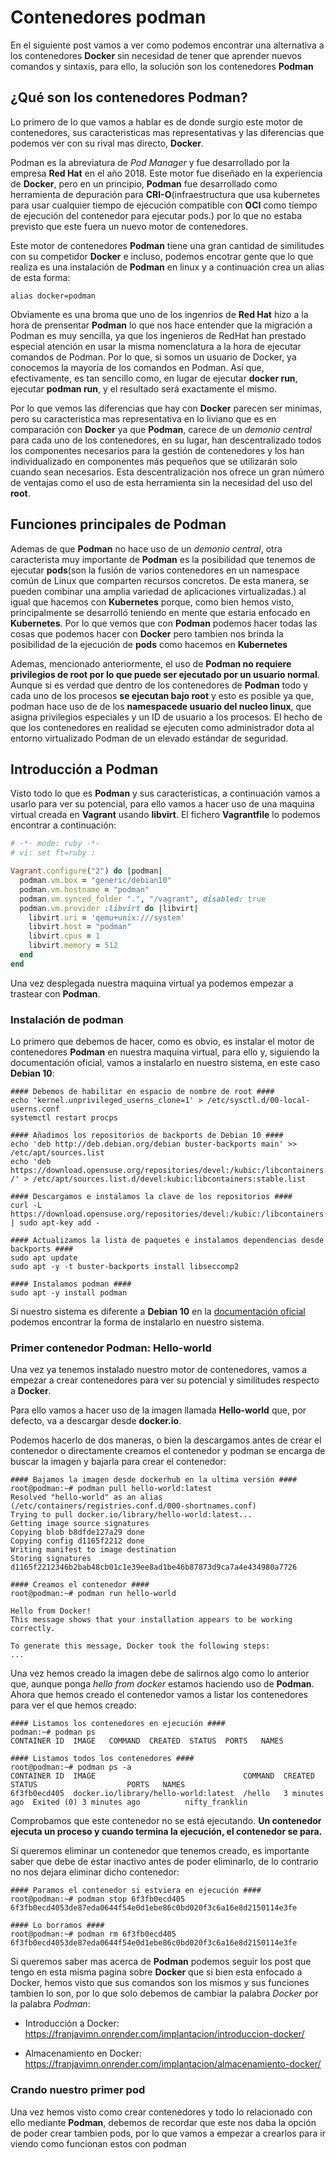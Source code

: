 # Contenedores podman

En el siguiente post vamos a ver como podemos encontrar una alternativa a los contenedores **Docker** sin necesidad de tener que aprender nuevos comandos y sintaxis, para ello, la solución son los contenedores **Podman**

## ¿Qué son los contenedores Podman?

Lo primero de lo que vamos a hablar es de donde surgio este motor de contenedores, sus caracteristicas mas representativas y las diferencias que podemos ver con su rival mas directo, **Docker**.

Podman es la abreviatura de *Pod Manager* y fue desarrollado por la empresa **Red Hat** en el año 2018. Este motor fue diseñado en la experiencia de **Docker**, pero en un principio, **Podman** fue desarrollado como herramienta de depuración para **CRI-O**(infraestructura que usa kubernetes para usar cualquier tiempo de ejecución compatible con **OCI** como tiempo de ejecución del contenedor para ejecutar pods.) por lo que no estaba previsto que este fuera un nuevo motor de contenedores.

Este motor de contenedores **Podman** tiene una gran cantidad de similitudes con su competidor **Docker** e incluso, podemos encotrar gente que lo que realiza es una instalación de **Podman** en linux y a continuación crea un alias de esta forma:
```shell
alias docker=podman
```

Obviamente es una broma que uno de los ingenrios de **Red Hat** hizo a la hora de prensentar **Podman** lo que nos hace entender que la migración a Podman es muy sencilla, ya que los ingenieros de RedHat han prestado especial atención en usar la misma nomenclatura a la hora de ejecutar comandos de Podman. Por lo que, si somos un usuario de Docker, ya conocemos la mayoría de los comandos en Podman. Así que, efectivamente, es tan sencillo como, en lugar de ejecutar **docker run**, ejecutar **podman run**, y el resultado será exactamente el mismo.

Por lo que vemos las diferencias que hay con **Docker** parecen ser minimas, pero su caracteristica mas representativa en lo liviano que es en comparación con **Docker** ya que **Podman**, carece de un *demonio central* para cada uno de los contenedores, en su lugar, han descentralizado todos los componentes necesarios para la gestión de contenedores y los han individualizado en componentes más pequeños que se utilizarán solo cuando sean necesarios. Esta descentralización nos ofrece un gran número de ventajas como el uso de esta herramienta sin la necesidad del uso del **root**.

## Funciones principales de Podman

Ademas de que **Podman** no hace uso de un *demonio central*, otra caracterista muy importante de **Podman** es la posibilidad que tenemos de ejecutar **pods**(son la fusión de varios contenedores en un namespace común de Linux que comparten recursos concretos. De esta manera, se pueden combinar una amplia variedad de aplicaciones virtualizadas.) al igual que hacemos con **Kubernetes** porque, como bien hemos visto, principalmente se desarrolló teniendo en mente que estaria enfocado en **Kubernetes**. Por lo que vemos que con **Podman** podemos hacer todas las cosas que podemos hacer con **Docker** pero tambien nos brinda la posibilidad de la ejecución de **pods** como hacemos en **Kubernetes**

Ademas, mencionado anteriormente, el uso de **Podman no requiere privilegios de root por lo que puede ser ejecutado por un usuario normal**. Aunque si es verdad que dentro de los contenedores de **Podman** todo y cada uno de los procesos **se ejecutan bajo root** y esto es posible ya que, podman hace uso de de los **namespacede usuario del nucleo linux**, que asigna privilegios especiales y un ID de usuario a los procesos. El hecho de que los contenedores en realidad se ejecuten como administrador dota al entorno virtualizado Podman de un elevado estándar de seguridad.

## Introducción a Podman

Visto todo lo que es **Podman** y sus caracteristicas, a continuación vamos a usarlo para ver su potencial, para ello vamos a hacer uso de una maquina virtual creada en **Vagrant** usando **libvirt**. El fichero **Vagrantfile** lo podemos encontrar a continuación:
```ruby
# -*- mode: ruby -*-
# vi: set ft=ruby :

Vagrant.configure("2") do |podman|
  podman.vm.box = "generic/debian10"
  podman.vm.hostname = "podman"
  podman.vm.synced_folder ".", "/vagrant", disabled: true
  podman.vm.provider :libvirt do |libvirt|
    libvirt.uri = 'qemu+unix:///system'
    libvirt.host = "podman"
    libvirt.cpus = 1
    libvirt.memory = 512
  end
end
```

Una vez desplegada nuestra maquina virtual ya podemos empezar a trastear con **Podman**.

### Instalación de podman

Lo primero que debemos de hacer, como es obvio, es instalar el motor de contenedores **Podman** en nuestra maquina virtual, para ello y, siguiendo la documentación oficial, vamos a instalarlo en nuestro sistema, en este caso **Debian 10**:
```shell
#### Debemos de habilitar en espacio de nombre de root ####
echo 'kernel.unprivileged_userns_clone=1' > /etc/sysctl.d/00-local-userns.conf
systemctl restart procps

#### Añadimos los repositorios de backports de Debian 10 ####
echo 'deb http://deb.debian.org/debian buster-backports main' >> /etc/apt/sources.list
echo 'deb https://download.opensuse.org/repositories/devel:/kubic:/libcontainers:/stable/Debian_10/ /' > /etc/apt/sources.list.d/devel:kubic:libcontainers:stable.list

#### Descargamos e instalamos la clave de los repositorios ####
curl -L https://download.opensuse.org/repositories/devel:/kubic:/libcontainers:/stable/Debian_10/Release.key | sudo apt-key add -

#### Actualizamos la lista de paquetes e instalamos dependencias desde backports ####
sudo apt update
sudo apt -y -t buster-backports install libseccomp2

#### Instalamos podman ####
sudo apt -y install podman
```

Si nuestro sistema es diferente a **Debian 10** en la [documentación oficial](https://podman.io/getting-started/installation) podemos encontrar la forma de instalarlo en nuestro sistema.

### Primer contenedor Podman: Hello-world

Una vez ya tenemos instalado nuestro motor de contenedores, vamos a empezar a crear contenedores para ver su potencial y similitudes respecto a **Docker**.

Para ello vamos a hacer uso de la imagen llamada **Hello-world** que, por defecto, va a descargar desde **docker.io**.

Podemos hacerlo de dos maneras, o bien la descargamos antes de crear el contenedor o directamente creamos el contenedor y podman se encarga de buscar la imagen y bajarla para crear el contenedor:
```shell
#### Bajamos la imagen desde dockerhub en la ultima versión ####
root@podman:~# podman pull hello-world:latest
Resolved "hello-world" as an alias (/etc/containers/registries.conf.d/000-shortnames.conf)
Trying to pull docker.io/library/hello-world:latest...
Getting image source signatures
Copying blob b8dfde127a29 done  
Copying config d1165f2212 done  
Writing manifest to image destination
Storing signatures
d1165f2212346b2bab48cb01c1e39ee8ad1be46b87873d9ca7a4e434980a7726

#### Creamos el contenedor ####
root@podman:~# podman run hello-world

Hello from Docker!
This message shows that your installation appears to be working correctly.

To generate this message, Docker took the following steps:
...
```

Una vez hemos creado la imagen debe de salirnos algo como lo anterior que, aunque ponga *hello from docker* estamos haciendo uso de **Podman**. Ahora que hemos creado el contenedor vamos a listar los contenedores para ver el que hemos creado:
```shell
#### Listamos los contenedores en ejecución ####
podman:~# podman ps
CONTAINER ID  IMAGE   COMMAND  CREATED  STATUS  PORTS   NAMES

#### Listamos todos los contenedores ####
root@podman:~# podman ps -a
CONTAINER ID  IMAGE                                 COMMAND  CREATED        STATUS                    PORTS   NAMES
6f3fb0ecd405  docker.io/library/hello-world:latest  /hello   3 minutes ago  Exited (0) 3 minutes ago          nifty_franklin
```

Comprobamos que este contenedor no se está ejecutando. **Un contenedor ejecuta un proceso y cuando termina la ejecución, el contenedor se para.**

Si queremos eliminar un contenedor que tenemos creado, es importante saber que debe de estar inactivo antes de poder eliminarlo, de lo contrario no nos dejara eliminar dicho contenedor:
```shell
#### Paramos el contenedor si estviera en ejecución ####
root@podman:~# podman stop 6f3fb0ecd405
6f3fb0ecd4053de87eda0644f54e0d1ebe86c0bd020f3c6a16e8d2150114e3fe

#### Lo borramos ####
root@podman:~# podman rm 6f3fb0ecd405
6f3fb0ecd4053de87eda0644f54e0d1ebe86c0bd020f3c6a16e8d2150114e3fe
```

Si queremos saber mas acerca de **Podman** podemos seguir los post que tengo en esta misma pagina sobre **Docker** que si bien esta enfocado a Docker, hemos visto que sus comandos son los mismos y sus funciones tambien lo son, por lo que solo debemos de cambiar la palabra *Docker* por la palabra *Podman*:

* Introducción a Docker: https://franjavimn.onrender.com/implantacion/introduccion-docker/

* Almacenamiento en Docker: https://franjavimn.onrender.com/implantacion/almacenamiento-docker/

### Crando nuestro primer pod

Una vez hemos visto como crear contenedores y todo lo relacionado con ello mediante **Podman**, debemos de recordar que este nos daba la opción de poder crear tambien pods, por lo que vamos a empezar a crearlos para ir viendo como funcionan estos con podman

